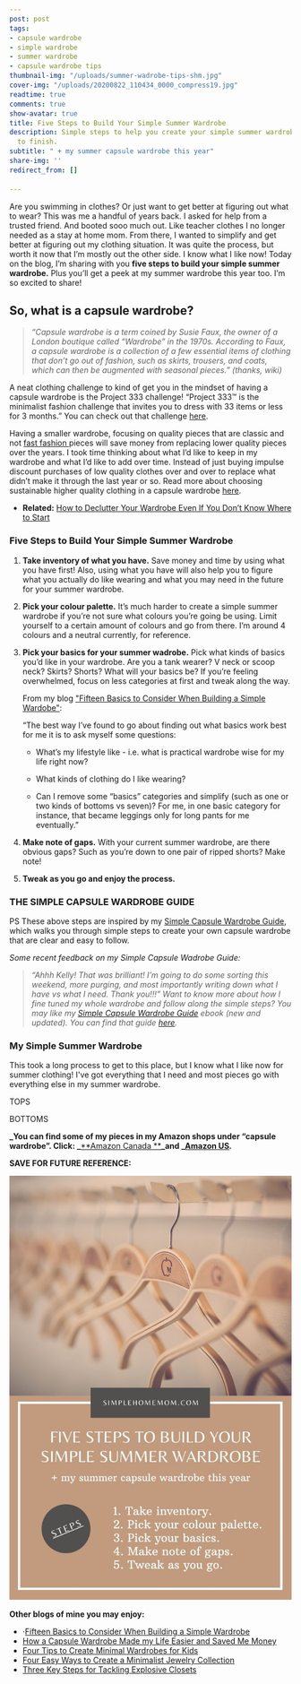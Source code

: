 ```yaml
---
post: post
tags:
- capsule wardrobe
- simple wardrobe
- summer wardrobe
- capsule wardrobe tips
thumbnail-img: "/uploads/summer-wadrobe-tips-shm.jpg"
cover-img: "/uploads/20200822_110434_0000_compress19.jpg"
readtime: true
comments: true
show-avatar: true
title: Five Steps to Build Your Simple Summer Wardrobe
description: Simple steps to help you create your simple summer wardrobe from start
  to finish.
subtitle: " + my summer capsule wardrobe this year"
share-img: ''
redirect_from: []

---
```

Are you swimming in clothes? Or just want to get better at figuring out what to wear? This was me a handful of years back. I asked for help from a trusted friend. And booted sooo much out. Like teacher clothes I no longer needed as a stay at home mom. From there, I wanted to simplify and get better at figuring out my clothing situation. It was quite the process, but worth it now that I’m mostly out the other side. I know what I like now! Today on the blog, I’m sharing with you **five steps to build your simple summer wardrobe.** Plus you’ll get a peek at my summer wardrobe this year too. I’m so excited to share!

## So, what is a capsule wardrobe?

> _“Capsule wardrobe is a term coined by Susie Faux, the owner of a London boutique called “Wardrobe” in the 1970s. According to Faux, a capsule wardrobe is a collection of a few essential items of clothing that don’t go out of fashion, such as skirts, trousers, and coats, which can then be augmented with seasonal pieces.” (thanks, wiki)_

A neat clothing challenge to kind of get you in the mindset of having a capsule wardrobe is the Project 333 challenge! “Project 333™ is the minimalist fashion challenge that invites you to dress with 33 items or less for 3 months.” You can check out that challenge [here](https://bemorewithless.com/project-333-challenge/).

Having a smaller wardrobe, focusing on quality pieces that are classic and not [fast fashion ](https://www.thegoodtrade.com/features/what-is-fast-fashion)pieces will save money from replacing lower quality pieces over the years. I took time thinking about what I’d like to keep in my wardrobe and what I’d like to add over time. Instead of just buying impulse discount purchases of low quality clothes over and over to replace what didn’t make it through the last year or so. Read more about choosing sustainable higher quality clothing in a capsule wardrobe [here](http://www.theluxestrategist.com/actually-practical-guide-shopping-high-quality-clothes/).

* **Related:** [How to Declutter Your Wardrobe Even If You Don’t Know Where to Start](https://www.simplehomemom.com/2020-08-25-how-to-declutter-your-wardrobe-even-if-you-don-t-know-where-to-start/)

### Five Steps to Build Your Simple Summer Wardrobe

1. **Take inventory of what you have.** Save money and time by using what you have first! Also, using what you have will also help you to figure what you actually do like wearing and what you may need in the future for your summer wardrobe.
2. **Pick your colour palette.** It’s much harder to create a simple summer wardrobe if you’re not sure what colours you’re going be using. Limit yourself to a certain amount of colours and go from there. I’m around 4 colours and a neutral currently, for reference.
3. **Pick your basics for your summer wadrobe.** Pick what kinds of basics you’d like in your wardrobe. Are you a tank wearer? V neck or scoop neck? Skirts? Shorts? What will your basics be? If you’re feeling overwhelmed, focus on less categories at first and tweak along the way.

   From my blog ["Fifteen Basics to Consider When Building a Simple Wardobe"](https://www.simplehomemom.com/fifteen-basics-to-consider-when-building-a-simple-wardrobe/):

   “The best way I’ve found to go about finding out what basics work best for me it is to ask myself some questions:
   * What’s my lifestyle like - i.e. what is practical wardrobe wise for my life right now?


   * What kinds of clothing do I like wearing?


   * Can I remove some “basics” categories and simplify (such as one or two kinds of bottoms vs seven)? For me, in one basic category for instance, that became leggings only for long pants for me eventually.”
4. **Make note of gaps.** With your current summer wardrobe, are there obvious gaps? Such as you’re down to one pair of ripped shorts? Make note!
5. **Tweak as you go and enjoy the process.**

### THE SIMPLE CAPSULE WARDROBE GUIDE

PS These above steps are inspired by my [Simple Capsule Wardrobe Guide](https://www.simplehomemom.com/simple-capsule-wardrobe-guide/), which walks you through simple steps to create your own capsule wardrobe that are clear and easy to follow. 

_Some recent feedback on my Simple Capsule Wadrobe Guide:_ 

> _“Ahhh Kelly! That was brilliant! I’m going to do some sorting this weekend, more purging, and most importantly writing down what I have vs what I need. Thank you!!!” Want to know more about how I fine tuned my whole wardrobe and follow along the simple steps? You may like my_ [_Simple Capsule Wardrobe Guide_](https://www.simplehomemom.com/simple-capsule-wardrobe-guide/) _ebook (new and updated). You can find that guide_ [_here_](https://www.simplehomemom.com/simple-capsule-wardrobe-guide/)_._

### My Simple Summer Wardrobe

This took a long process to get to this place, but I know what I like now for summer clothing! I've got everything that I need and most pieces go with everything else in my summer wardrobe.

TOPS

BOTTOMS

**_You can find some of my pieces in my Amazon shops under “capsule wardrobe”. Click: _**[**Amazon Canada **](http://www.amazon.ca/shop/simplehomemom)**_and _**[**Amazon US**](http://www.amazon.ca/shop/simplehomemom)**_._**

**SAVE FOR FUTURE REFERENCE:**

![A blog overview picture with hangers as the background picture.](/uploads/five-steps-to-build-your-simple-summer-wardrobe-shm.jpg "Five Steps to Build Your Simple Summer Wardrobe SHM")

**Other blogs of mine you may enjoy:**

* ·[Fifteen Basics to Consider When Building a Simple Wardrobe](https://www.simplehomemom.com/2020-11-11-fifteen-basics-to-consider-when-building-a-simple-wardrobe/)
* [How a Capsule Wardrobe Made my Life Easier and Saved Me Money](https://www.simplehomemom.com/2020-10-27-how-a-capsule-wardrobe-made-my-life-easier-and-saved-me-money/)
* [Four Tips to Create Minimal Wardrobes for Kids](https://www.simplehomemom.com/how-to-declutter-your-wardrobe-even-if-you-don-t-know-where-to-start/)
* [Four Easy Ways to Create a Minimalist Jewelry Collection](https://www.simplehomemom.com/four-easy-ways-to-create-a-minimalist-jewelry-collection/)
* [Three Key Steps for Tackling Explosive Closets](https://www.simplehomemom.com/three-key-steps-for-tackling-explosive-closets/)
